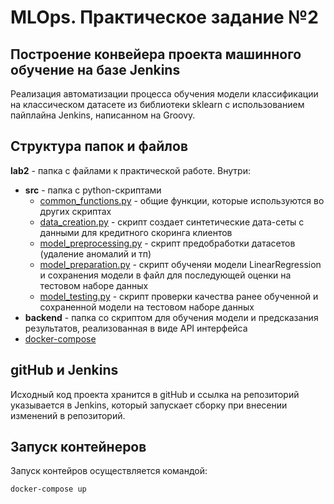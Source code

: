 # MLOps. Практическое задание №2
## Построение конвейера проекта машинного обучение на базе Jenkins
Реализация автоматизации процесса обучения модели классификации на классическом датасете из библиотеки sklearn с использованием пайплайна Jenkins, написанном на Groovy.

## Структура папок и файлов
**lab2** - папка с файлами к практической работе. Внутри:
- **src** - папка с python-скриптами  
  - [common_functions.py](src/common_functions.py) - общие функции, которые используются во других скриптах
  - [data_creation.py](src/data_creation.py) - скрипт создает синтетические дата-сеты с данными для кредитного скоринга клиентов
  - [model_preprocessing.py](src/model_preprocessing.py) - скрипт предобработки датасетов (удаление аномалий и тп)
  - [model_preparation.py](src/model_preparation.py) - скрипт обученяи модели LinearRegression и сохранения модели в файл для последующей оценки на тестовом наборе данных
  - [model_testing.py](src/model_testing.py) - скрипт проверки качества ранее обученной и сохраненной модели на тестовом наборе данных
- **backend** - папка со скриптом для обучения модели и предсказания результатов, реализованная в виде API интерфейса 
- [docker-compose](docker-compose.yml)

## gitHub и Jenkins
Исходный код проекта хранится в gitHub и ссылка на репозиторий указывается в Jenkins, который запускает сборку при внесении изменений в репозиторий.

## Запуск контейнеров
Запуск контейров осуществляется командой:
```
docker-compose up
```
